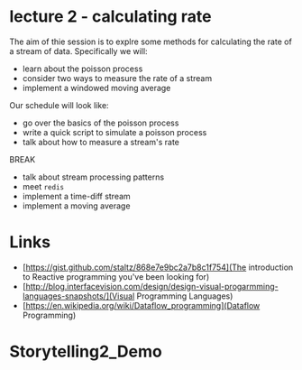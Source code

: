 # lecture 2 - calculating rate

The aim of thie session is to explre some methods for calculating the rate of a stream of data. Specifically we will:

* learn about the poisson process
* consider two ways to measure the rate of a stream
* implement a windowed moving average

Our schedule will look like:

* go over the basics of the poisson process
* write a quick script to simulate a poisson process
* talk about how to measure a stream's rate

BREAK

* talk about stream processing patterns
* meet `redis`
* implement a time-diff stream
* implement a moving average

# Links

* [https://gist.github.com/staltz/868e7e9bc2a7b8c1f754](The introduction to Reactive programming you've been looking for)
* [http://blog.interfacevision.com/design/design-visual-progarmming-languages-snapshots/](Visual Programming Languages)
* [https://en.wikipedia.org/wiki/Dataflow_programming](Dataflow Programming)
# Storytelling2_Demo
